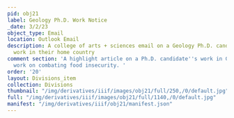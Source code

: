 ```yaml
---
pid: obj21
label: Geology Ph.D. Work Notice
_date: 3/2/23
object_type: Email
location: Outlook Email
description: A college of arts + sciences email on a Geology Ph.D. candidate's field
  work in their home country
comment section: 'A highlight article on a Ph.D. candidate''s work in Ghana, and their
  work on combating food insecurity. '
order: '20'
layout: Divisions_item
collection: Divisions
thumbnail: "/img/derivatives/iiif/images/obj21/full/250,/0/default.jpg"
full: "/img/derivatives/iiif/images/obj21/full/1140,/0/default.jpg"
manifest: "/img/derivatives/iiif/obj21/manifest.json"
---
```


